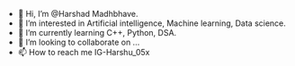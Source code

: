 - 👋 Hi, I’m @Harshad Madhbhave.
- 👀 I’m interested in Artificial intelligence,
     Machine learning, Data science.  
- 🌱 I’m currently learning C++, Python, DSA.
- 💞️ I’m looking to collaborate on ...
- 📫 How to reach me IG-Harshu_05x
<!---
Harshu05x/Harshu05x is a ✨ special ✨ repository because its `README.md` (this file) appears on your GitHub profile.
You can click the Preview link to take a look at your changes.
--->
